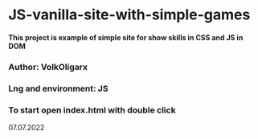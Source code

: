 # JS-vanilla-site-with-simple-games

#### This project is example of simple site for show skills in CSS and JS in DOM

### Author: VolkOligarx

### Lng and environment: JS

### To start open index.html with double click

07.07.2022

